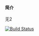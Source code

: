 #### 简介
无2

[![Build Status](https://app.travis-ci.com/yeqinfu/hexo.svg?token=TkxqQ8CB91mAJTrEY71N&branch=master)](https://app.travis-ci.com/yeqinfu/hexo)